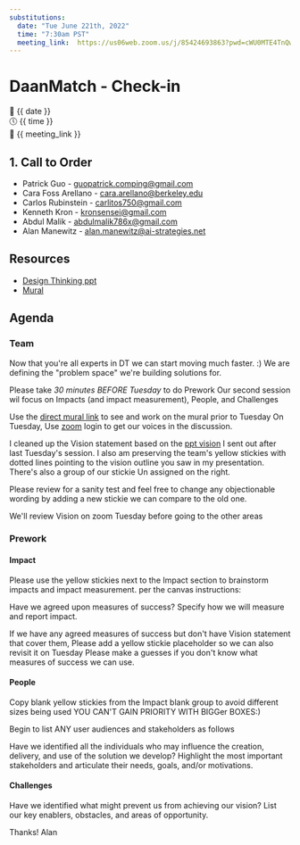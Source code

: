 ```yaml
---
substitutions:
  date: "Tue June 221th, 2022"
  time: "7:30am PST"
  meeting_link:  https://us06web.zoom.us/j/85424693863?pwd=cWU0MTE4TnQwanZ2eXQrQ3FxOUs1QT09
---
```


# DaanMatch - Check-in

📅 {{ date }} <br>
🕔 {{ time }} <br>
🔗 {{ meeting_link }} <br>

## 1. Call to Order

- Patrick Guo - guopatrick.comping@gmail.com
- Cara Foss Arellano - cara.arellano@berkeley.edu
- Carlos Rubinstein - carlitos750@gmail.com
- Kenneth Kron - kronsensei@gmail.com
- Abdul Malik - abdulmalik786x@gmail.com
- Alan Manewitz - alan.manewitz@ai-strategies.net

## Resources

- [Design Thinking ppt](https://docs.google.com/presentation/d/1iwab1zoaST0URPnBQp9fzB2vbySUfiZ3JgK-bawTgmk/edit#slide=id.g133867ed1a9_0_0)
- [Mural](https://app.mural.co/invitation/mural/aistrategiesaisi4575/1655216143233?sender=uac26daba786dda4103066357&key=0035a6a7-e1ec-4bcf-9fd0-c5ba9078528e)

## Agenda

### Team

Now that you're all experts in DT we can start moving much faster. :)
We are defining the "problem space" we're building  solutions for.

Please take *30 minutes BEFORE Tuesday* to do Prework
Our second session wil focus on Impacts (and  impact measurement), People, and Challenges

Use the [direct mural link](https://app.mural.co/invitation/mural/aistrategiesaisi4575/1655216143233?sender=uac26daba786dda4103066357&key=0035a6a7-e1ec-4bcf-9fd0-c5ba9078528e) to see and work on the mural prior to Tuesday
On Tuesday, Use [zoom](https://us06web.zoom.us/j/85424693863?pwd=cWU0MTE4TnQwanZ2eXQrQ3FxOUs1QT09) login to get our voices in the discussion.

I cleaned up the Vision statement based on the [ppt vision](https://docs.google.com/presentation/d/1iwab1zoaST0URPnBQp9fzB2vbySUfiZ3JgK-bawTgmk/edit#slide=id.g133867ed1a9_0_0) I sent out after last Tuesday's  session. I also am preserving the team's yellow stickies with dotted lines pointing to the vision  outline you saw in my presentation.  There's also a group of our stickie Un assigned on the right.

Please review for a sanity test and feel free to change any objectionable wording by adding a new stickie we can compare to the old one.  

We'll review Vision on zoom Tuesday before going to the other areas

### Prework

#### Impact

Please use the yellow stickies next to the Impact section to brainstorm impacts  and impact measurement.  per the canvas instructions:

Have we agreed upon measures of success?
Specify how we will measure and report impact.

If we have any agreed measures of success but don't have Vision statement that cover them, Please add a yellow stickie placeholder so we can also revisit it on Tuesday
Please make a guesses if you don't know what measures of success we can use.

#### People

Copy blank yellow stickies from the Impact blank group to avoid different sizes being used
YOU CAN'T GAIN PRIORITY WITH BIGGer BOXES:)

Begin to list ANY user audiences and stakeholders as follows

Have we identified all the individuals who may influence the creation, delivery, and use of the solution we develop?
Highlight the most important stakeholders and articulate their needs, goals, and/or motivations.

#### Challenges

Have we identified what might prevent us from achieving our vision?
List our key enablers, obstacles, and areas of opportunity.

Thanks!
Alan
